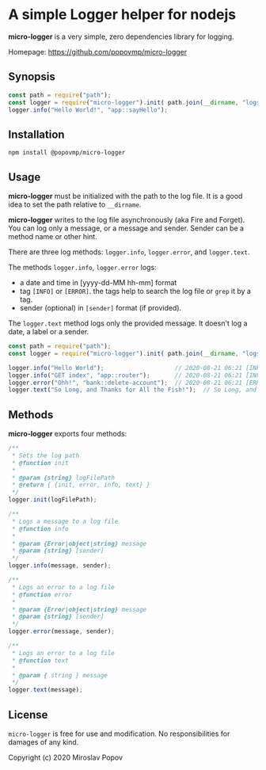 # A simple Logger helper for nodejs

**micro-logger** is a very simple, zero dependencies library for logging.

Homepage: https://github.com/popovmp/micro-logger

## Synopsis

```javascript
const path = require("path");
const logger = require("micro-logger").init( path.join(__dirname, "logs/log.txt") );
logger.info("Hello World!", "app::sayHello");
```

## Installation

```
npm install @popovmp/micro-logger
```

## Usage

**micro-logger** must be initialized with the path to the log file.
It is a good idea to set the path relative to `__dirname`.

**micro-logger** writes to the log file asynchronously (aka Fire and Forget).
You can log only a message, or a message and sender. Sender can be a method name or other hint.

There are three log methods: `logger.info`, `logger.error`, and `logger.text`.

The methods `logger.info`, `logger.error` logs:

  - a date and time in [yyyy-dd-MM hh-mm] format
  - tag `[INFO]` or `[ERROR]`. the tags help to search the log file or `grep` it by a tag.
  - sender (optional) in `[sender]` format (if provided).

The `logger.text` method logs only the provided message. It doesn't log a date, a label or a sender.

```javascript
const path = require("path");
const logger = require("micro-logger").init( path.join(__dirname, "logs/log.txt") );

logger.info("Hello World");                    // 2020-08-21 06:21 [INFO] Hello World
logger.info("GET index", "app::router");       // 2020-08-21 06:21 [INFO] [app::router] GET index
logger.error("Ohh!", "bank::delete-account");  // 2020-08-21 06:21 [ERROR] [bank::delete-account] Ohh!
logger.text("So Long, and Thanks for All the Fish!");  // So Long, and Thanks for All the Fish!
```

## Methods

**micro-logger** exports four methods:

```javascript
/**
 * Sets the log path
 * @function init
 *
 * @param {string} logFilePath
 * @return { {init, error, info, text} }
 */
logger.init(logFilePath);
```

```javascript
/**
 * Logs a message to a log file
 * @function info
 *
 * @param {Error|object|string} message
 * @param {string} [sender]
 */
logger.info(message, sender);
```

```javascript
/**
 * Logs an error to a log file
 * @function error
 *
 * @param {Error|object|string} message
 * @param {string} [sender]
 */
logger.error(message, sender);
```

```javascript
/**
 * Logs an error to a log file
 * @function text
 *
 * @param { string } message
 */
logger.text(message);
```

## License

`micro-logger` is free for use and modification. No responsibilities for damages of any kind.

Copyright (c) 2020 Miroslav Popov
